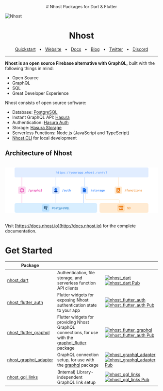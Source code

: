 <div align="center"># Nhost Packages for Dart & Flutter</div>

![Nhost](https://i.imgur.com/ZenoUlM.png)

<div align="center">

# Nhost

<a href="https://docs.nhost.io/#quickstart">Quickstart</a>
<span>&nbsp;&nbsp;•&nbsp;&nbsp;</span>
<a href="http://nhost.io/">Website</a>
<span>&nbsp;&nbsp;•&nbsp;&nbsp;</span>
<a href="https://docs.nhost.io">Docs</a>
<span>&nbsp;&nbsp;•&nbsp;&nbsp;</span>
<a href="https://nhost.io/blog">Blog</a>
<span>&nbsp;&nbsp;•&nbsp;&nbsp;</span>
<a href="https://twitter.com/nhost">Twitter</a>
<span>&nbsp;&nbsp;•&nbsp;&nbsp;</span>
<a href="https://nhost.io/discord">Discord</a>
<br />

  <hr />
</div>

**Nhost is an open source Firebase alternative with GraphQL,** built with the following things in mind:

- Open Source
- GraphQL
- SQL
- Great Developer Experience

Nhost consists of open source software:

- Database: [PostgreSQL](https://www.postgresql.org/)
- Instant GraphQL API: [Hasura](https://hasura.io/)
- Authentication: [Hasura Auth](https://github.com/nhost/hasura-auth/)
- Storage: [Hasura Storage](https://github.com/nhost/hasura-storage)
- Serverless Functions: Node.js (JavaScript and TypeScript)
- [Nhost CLI](https://docs.nhost.io/reference/cli) for local development

## Architecture of Nhost

<div align="center">
  <br />
  <img src="https://github.com/nhost/nhost/raw/main/assets/nhost-diagram.png"/>
  <br />
  <br />
</div>

Visit [https://docs.nhost.io](http://docs.nhost.io) for the complete documentation.

# Get Started

| Package                                                 |                                                                                                                                               |                                                                                                                                                                                                                                                                                                                                                       |
| ------------------------------------------------------- | --------------------------------------------------------------------------------------------------------------------------------------------- | ----------------------------------------------------------------------------------------------------------------------------------------------------------------------------------------------------------------------------------------------------------------------------------------------------------------------------------------------------- |
| [nhost_dart](packages/nhost_dart)                         | Authentication, file storage, and serverless function API clients                                                                             | [![nhost_dart](https://github.com/nhost/nhost-dart/actions/workflows/test.nhost_dart.yaml/badge.svg)](https://github.com/nhost/nhost-dart/actions/workflows/test.nhost_dart.yaml) [![nhost_dart Pub](https://img.shields.io/pub/v/nhost_dart)](https://pub.dev/packages/nhost_dart)                                                                         |
| [nhost_flutter_auth](packages/nhost_flutter_auth)       | Flutter widgets for exposing Nhost authentication state to your app                                                                           | [![nhost_flutter_auth](https://github.com/nhost/nhost-dart/actions/workflows/test.nhost_flutter_auth.yaml/badge.svg)](https://github.com/nhost/nhost-dart/actions/workflows/test.nhost_flutter_auth.yaml) [![nhost_flutter_auth Pub](https://img.shields.io/pub/v/nhost_flutter_auth)](https://pub.dev/packages/nhost_flutter_auth)                   |
| [nhost_flutter_graphql](packages/nhost_flutter_graphql) | Flutter widgets for providing Nhost GraphQL connections, for use with the [graphql_flutter](https://pub.dev/packages/graphql_flutter) package | [![nhost_flutter_graphql](https://github.com/nhost/nhost-dart/actions/workflows/test.nhost_flutter_graphql.yaml/badge.svg)](https://github.com/nhost/nhost-dart/actions/workflows/test.nhost_flutter_graphql.yaml) [![nhost_flutter_auth Pub](https://img.shields.io/pub/v/nhost_flutter_graphql)](https://pub.dev/packages/nhost_flutter_graphql)    |
| [nhost_graphql_adapter](packages/nhost_graphql_adapter) | GraphQL connection setup, for use with the [graphql](https://pub.dev/packages/graphql) package                                                | [![nhost_graphql_adapter](https://github.com/nhost/nhost-dart/actions/workflows/test.nhost_graphql_adapter.yaml/badge.svg)](https://github.com/nhost/nhost-dart/actions/workflows/test.nhost_graphql_adapter.yaml) [![nhost_graphql_adapter Pub](https://img.shields.io/pub/v/nhost_graphql_adapter)](https://pub.dev/packages/nhost_graphql_adapter) |
| [nhost_gql_links](packages/nhost_gql_links)             | (Internal) Library-independent GraphQL link setup                                                                                             | [![nhost_gql_links](https://github.com/nhost/nhost-dart/actions/workflows/test.nhost_gql_links.yaml/badge.svg)](https://github.com/nhost/nhost-dart/actions/workflows/test.nhost_gql_links.yaml) [![nhost_gql_links Pub](https://img.shields.io/pub/v/nhost_gql_links)](https://pub.dev/packages/nhost_gql_links)                                     |
